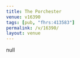```yaml
---
title: The Porchester
venue: v16390
tags: [pub, "fhrs:413583"]
permalink: /v/16390/
layout: venue
---
```

null